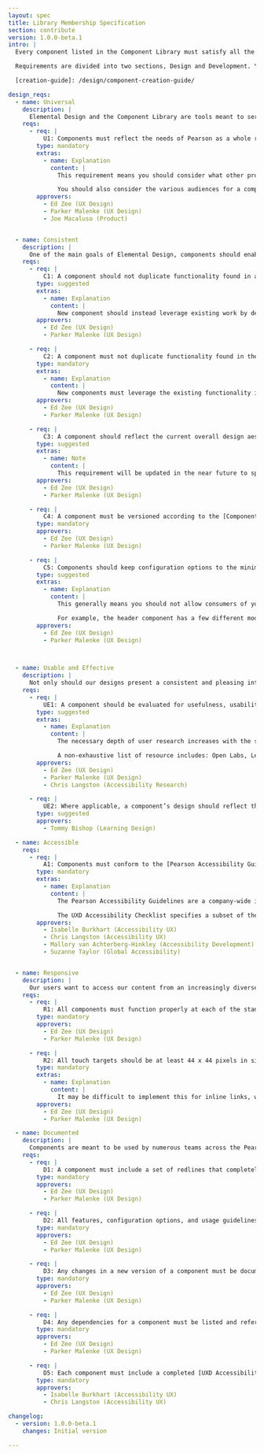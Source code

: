 ```yaml
---
layout: spec
title: Library Membership Specification
section: contribute
version: 1.0.0-beta.1
intro: |
  Every component listed in the Component Library must satisfy all the requirements contained in this document. To learn about submitting components for inclusion see the [Component Creation Guide][creation-guide].

  Requirements are divided into two sections, Design and Development. Your component definition will be approved based on the design requirements and the implementation is approved based on the development requirements.

  [creation-guide]: /design/component-creation-guide/

design_reqs:
  - name: Universal
    description: |
      Elemental Design and the Component Library are tools meant to serve the entirety of Pearson's next gen educational ecosystem.
    reqs:
      - req: |
          U1: Components must reflect the needs of Pearson as a whole rather than just the needs of one product.
        type: mandatory
        extras:
          - name: Explanation
            content: |
              This requirement means you should consider what other products might also use a component and how that could change your design. It's a best practice to engage other teams mock up the component in several different product contexts.

              You should also consider the various audiences for a component (student, instructor). Where possible, a component should be designed to work for the broadest group of users, rather than specifically for one audience.
        approvers:
          - Ed Zee (UX Design)
          - Parker Malenke (UX Design)
          - Joe Macaluso (Product)


  - name: Consistent
    description: |
      One of the main goals of Elemental Design, components should enable a variety of teams to work on different aspects of the Pearson ecosystem while still producing a consistent, coherent, and accessible experience.
    reqs:
      - req: |
          C1: A component should not duplicate functionality found in an existing component, either in whole or in part.
        type: suggested
        extras:
          - name: Explanation
            content: |
              New component should instead leverage existing work by declaring dependencies on useful components which are already in the library.
        approvers:
          - Ed Zee (UX Design)
          - Parker Malenke (UX Design)

      - req: |
          C2: A component must not duplicate functionality found in the following components: [Buttons](/design/c/buttons), [Breakpoints](/design/c/breakpoints), [Colors](/design/c/colors), [Icons](/design/c/icons), or [Typography](/design/c/typography).
        type: mandatory
        extras:
          - name: Explanation
            content: |
              New components must leverage the existing functionality in these components by declaring them as dependencies, where needed.
        approvers:
          - Ed Zee (UX Design)
          - Parker Malenke (UX Design)

      - req: |
          C3: A component should reflect the current overall design aesthetic in use across the next gen products (e.g. Console, ILP, Pi, Exchange).
        type: suggested
        extras:
          - name: Note
            content: |
              This requirement will be updated in the near future to specify that components must align with the rebranded visual aesthetic (currently in progress). Rebranded components will also need to support the Pearson Brand Accessibility Guidelines.
        approvers:
          - Ed Zee (UX Design)
          - Parker Malenke (UX Design)

      - req: |
          C4: A component must be versioned according to the [Component Versioning Specification](/design/component-versioning).
        type: mandatory
        approvers:
          - Ed Zee (UX Design)
          - Parker Malenke (UX Design)

      - req: |
          C5: Components should keep configuration options to the minimum possible.
        type: suggested
        extras:
          - name: Explanation
            content: |
              This generally means you should not allow consumers of your component to customize the appearance, style, or behavior or the component. Only add options when different modes or configurable features are needed to meet the core purpose of the component.

              For example, the header component has a few different modes which are needed to meet the use cases of a signed out user vs. a signed in user. This is appropriate configuration. On the other hand, options to change the color, font, or corner styles of a component are extraneous and will perpetuate a fractured and disjointed experience.
        approvers:
          - Ed Zee (UX Design)
          - Parker Malenke (UX Design)



  - name: Usable and Effective
    description: |
      Not only should our designs present a consistent and pleasing interface, but an intuitive and understandable one as well.
    reqs:
      - req: |
          UE1: A component should be evaluated for usefulness, usability, and accessibility through feedback from users with the widest possible range of abilities.
        type: suggested
        extras:
          - name: Explanation
            content: |
              The necessary depth of user research increases with the scale, complexity, and novelty of a component. Atomic components such as simple buttons may only require internal documentation (including a UXD Accessibility Checklist). More complex components should be evaluated internally and externally through user feedback. Contact a User Experience Researcher if you have questions about the appropriateness of research for your component design.

              A non-exhaustive list of resource includes: Open Labs, Learning Design Research, Student and Educator Advisory Boards, and dedicated UX Research. Also, don't forget about the extensive collection of previous reports and findings.
        approvers:
          - Ed Zee (UX Design)
          - Parker Malenke (UX Design)
          - Chris Langston (Accessibility Research)

      - req: |
          UE2: Where applicable, a component’s design should reflect the [Learning Design Principles](https://neo.pearson.com/groups/learning-design-higher-education/projects/learning-design-principles).
        type: suggested
        approvers:
          - Tommy Bishop (Learning Design)

  - name: Accessible
    reqs:
      - req: |
          A1: Components must conform to the [Pearson Accessibility Guidelines](http://wps.pearsoned.com/accessibility/115/29601/7577872.cw/index.html) (PAG). Designers must provide a [UXD Accessibility Checklist](https://docs.google.com/a/pearson.com/document/d/1Hqa-p_CePJ4x7O7ALOCWM88OaeODx9dP6gEko00sdxs/edit?usp=sharing) with each component that ensures that PAG has been considered during the design phase. This checklist also functions as fulfillment of PAG 42 - Documentation of Accessibility.
        type: mandatory
        extras:
          - name: Explanation
            content: |
              The Pearson Accessibility Guidelines are a company-wide implementation of the Web Content Accessibility Guidelines (WCAG) 2.0. WCAG 2.0 is a global product of the Worldwide Web Consortium that mandates specific accessibility minima and features for compliance at Levels A, AA, and AAA. The Pearson Accessibility Guidelines ensure Level AA compliance by providing a design and development framework of 42 guidelines specific to Pearson products.

              The UXD Accessibility Checklist specifies a subset of the 42 Pearson Accessibility Guidelines which **must** be addressed during the design phase. Not every item on the UXD Accessibility Checklist will apply to every design. However, each should be carefully considered and documented for clarity and to ensure the accessibility needs of the component are understood downstream.
        approvers:
          - Isabelle Burkhart (Accessibility UX)
          - Chris Langston (Accessibility UX)
          - Mallory van Achterberg-Hinkley (Accessibility Development)
          - Suzanne Taylor (Global Accessibility)


  - name: Responsive
    description: |
      Our users want to access our content from an increasingly diverse array of devices. Responsive design is a tried a true technique for delivering the optimal experience to each user regardless of their device.
    reqs:
      - req: |
          R1: All components must function properly at each of the standard breakpoints defined in the [Breakpoints component](/design/c/breakpoints/).
        type: mandatory
        approvers:
          - Ed Zee (UX Design)
          - Parker Malenke (UX Design)

      - req: |
          R2: All touch targets should be at least 44 x 44 pixels in size (minimum dimensions 36 x 36 pixels).
        type: mandatory
        extras:
          - name: Explanation
            content: |
              It may be difficult to implement this for inline links, which can typically be excepted from this requirement.
        approvers:
          - Ed Zee (UX Design)
          - Parker Malenke (UX Design)

  - name: Documented
    description: |
      Components are meant to be used by numerous teams across the Pearson organization; it's important for these consumers to completely understand a component without resorting to ad hoc meetings or other private channels of communication.
    reqs:
      - req: |
          D1: A component must include a set of redlines that completely detail every aspect of the design and behavior.
        type: mandatory
        approvers:
          - Ed Zee (UX Design)
          - Parker Malenke (UX Design)

      - req: |
          D2: All features, configuration options, and usage guidelines for a component must be documented.
        type: mandatory
        approvers:
          - Ed Zee (UX Design)
          - Parker Malenke (UX Design)

      - req: |
          D3: Any changes in a new version of a component must be documented in a changelog.
        type: mandatory
        approvers:
          - Ed Zee (UX Design)
          - Parker Malenke (UX Design)

      - req: |
          D4: Any dependencies for a component must be listed and referenced at each place where they are used in the design.
        type: mandatory
        approvers:
          - Ed Zee (UX Design)
          - Parker Malenke (UX Design)

      - req: |
          D5: Each component must include a completed [UXD Accessibility Checklist](https://docs.google.com/a/pearson.com/document/d/1Hqa-p_CePJ4x7O7ALOCWM88OaeODx9dP6gEko00sdxs/edit?usp=sharing).
        type: mandatory
        approvers:
          - Isabelle Burkhart (Accessibility UX)
          - Chris Langston (Accessibility UX)

changelog:
  - version: 1.0.0-beta.1
    changes: Initial version

---
```


